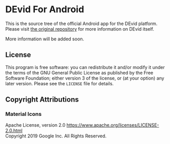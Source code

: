# DEvid For Android

This is the source tree of the official Android app for the DEvid platform.
Please visit [the original repository](https://git.sandtler.club/sandtler/devid)
for more information on DEvid itself.

More information will be added soon.

## License

This program is free software: you can redistribute it and/or modify it under
the terms of the GNU General Public License as published by the Free Software
Foundation; either version 3 of the license, or (at your option) any later
version.  Please see the `LICENSE` file for details.

## Copyright Attributions

### Material Icons

Apache License, version 2.0 <https://www.apache.org/licenses/LICENSE-2.0.html>  
Copyright 2019 Google Inc. All Rights Reserved.
